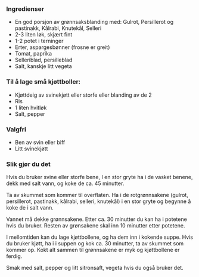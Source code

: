 
### Ingredienser
- En god porsjon av grønnsaksblanding med: Gulrot, Persillerot og pastinakk, Kålrabi, Knutekål, Selleri
- 2-3 liten løk, skjært fint
- 1-2 potet i terninger
- Erter, aspargesbønner (frosne er greit)
- Tomat, paprika
- Selleriblad, persilleblad
- Salt, kanskje litt vegeta

### Til å lage små kjøttboller:

- Kjøttdeig av svinekjøtt eller storfe eller blanding av de 2
- Ris
- 1 liten hvitløk
- Salt, pepper

### Valgfri
- Ben av svin eller biff
- Litt svinekjøtt

### Slik gjør du det
 Hvis du bruker svine eller storfe bene, I en stor gryte ha i de vasket benene, dekk med salt vann, og koke de ca. 45 minutter.

 Ta av skummet som kommer til overflaten.  Ha i de rotgrønnsakene (gulrot, persillerot, pastinakk, kålrabi, selleri, knutekål) i en stor gryte og begynne å koke de i salt vann.

 Vannet må dekke grønnsakene.   Etter ca. 30 minutter du kan ha i potetene hvis du bruker.   Resten av grønsakene skal inn 10 minutter etter potetene.

 I mellomtiden kan du lage kjøttbollene, og ha dem inn i kokende suppe.  Hvis du bruker kjøtt, ha i i suppen og kok ca. 30 minutter, ta av skummet som kommer op.  Kokt alt sammen til grønnsakene er myk og kjøttbollene er ferdig.

 Smak med salt, pepper og litt sitronsaft, vegeta hvis du også bruker det.